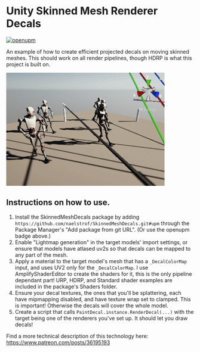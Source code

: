 # Unity Skinned Mesh Renderer Decals

[![openupm](https://img.shields.io/npm/v/com.naelstrof.skinnedmeshdecals?label=openupm&registry_uri=https://package.openupm.com)](https://openupm.com/packages/com.naelstrof.skinnedmeshdecals/)

An example of how to create efficient projected decals on moving skinned meshes. This should work on all render pipelines, though HDRP is what this project is built on.

![some decals](showcase.gif)

## Instructions on how to use.

1. Install the SkinnedMeshDecals package by adding `https://github.com/naelstrof/SkinnedMeshDecals.git#upm` through the Package Manager's "Add package from git URL". (Or use the openupm badge above.)
2. Enable "Lightmap generation" in the target models' import settings, or ensure that models have atlased uv2s so that decals can be mapped to any part of the mesh.
3. Apply a material to the target model's mesh that has a `_DecalColorMap` input, and uses UV2 only for the `_DecalColorMap`. I use AmplifyShaderEditor to create the shaders for it, this is the only pipeline dependant part! URP, HDRP, and Standard shader examples are included in the package's Shaders folder.
4. Ensure your decal textures, the ones that you'll be splattering, each have mipmapping disabled, and have texture wrap set to clamped. This is important! Otherwise the decals will cover the whole model.
5. Create a script that calls `PaintDecal.instance.RenderDecal(...)` with the target being one of the renderers you've set up. It should let you draw decals!

Find a more technical description of this technology here: https://www.patreon.com/posts/36195193
